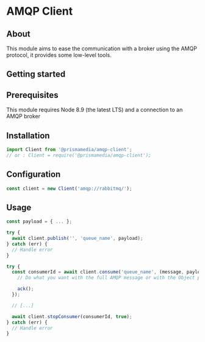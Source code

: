 # AMQP Client

## About

This module aims to ease the communication with a broker using the AMQP protocol, it provides some low-level tools.

## Getting started

## Prerequisites

This module requires Node 8.9 (the latest LTS) and a connection to an AMQP broker

## Installation

```javascript
import Client from '@prismamedia/amqp-client';
// or : Client = require('@prismamedia/amqp-client');
```

## Configuration

```javascript
const client = new Client('amqp://rabbitmq/');
```

## Usage

```javascript
const payload = { ... };

try {
  await client.publish('', 'queue_name', payload);
} catch (err) {
  // Handle error
}
```

```javascript
try {
  const consumerId = await client.consume('queue_name', (message, payload, ack) => {
    // Do what you want with the full AMQP message or with the Object payload

    ack();
  });

  // [...]

  await client.stopConsumer(consumerId, true);
} catch (err) {
  // Handle error
}
```
